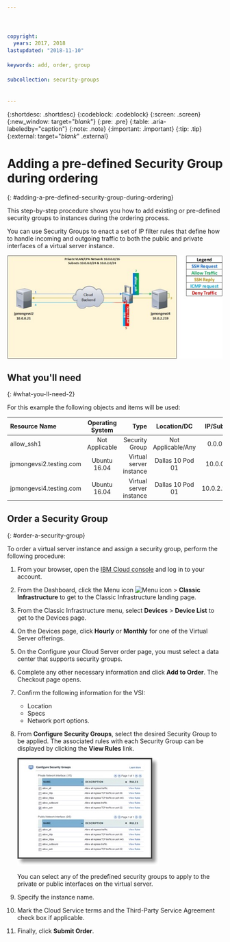 ```yaml
---



copyright:
  years: 2017, 2018
lastupdated: "2018-11-10"

keywords: add, order, group

subcollection: security-groups


---
```


{:shortdesc: .shortdesc}
{:codeblock: .codeblock}
{:screen: .screen}
{:new_window: target="_blank_"}
{:pre: .pre}
{:table: .aria-labeledby="caption"}
{:note: .note}
{:important: .important}
{:tip: .tip}
{:external: target="_blank_" .external}

# Adding a pre-defined Security Group during ordering
{: #adding-a-pre-defined-security-group-during-ordering}

This step-by-step procedure shows you how to add existing or pre-defined security groups to instances during the ordering process.

You can use Security Groups to enact a set of IP filter rules that define how to handle incoming and outgoing traffic to both the public and private interfaces of a virtual server instance.

![Custom Security Group](./images/goal2.jpg)

## What you'll need
{: #what-you-ll-need-2}

For this example the following objects and items will be used:

| Resource Name  | Operating System | Type | Location/DC | IP/Subnet |
|:------------- |:---------------:| -------------:| :---------------:| ---------------:|
| allow_ssh1 | Not Applicable  | Security Group | Not Applicable/Any | 0.0.0.0/0 |
|jpmongevsi2.testing.com | Ubuntu 16.04 | Virtual server instance | Dallas 10 Pod 01 | 10.0.0.21 |
|jpmongevsi4.testing.com | Ubuntu 16.04 | Virtual server instance |	Dallas 10 Pod 01	| 10.0.2.219 |

## Order a Security Group
{: #order-a-security-group}

To order a virtual server instance and assign a security group, perform the following procedure:

1. From your browser, open the [IBM Cloud console](https://cloud.ibm.com/) and log in to your account.
2. From the Dashboard, click the Menu icon ![Menu icon](../../icons/icon_hamburger.svg) > **Classic Infrastructure** to get to the Classic Infrastructure landing page.
3. From the Classic Infrastructure menu, select **Devices** > **Device List** to get to the Devices page.
4. On the Devices page, click **Hourly** or **Monthly** for one of the Virtual Server offerings.
5. On the Configure your Cloud Server order page, you must select a data center that supports security groups.
6. Complete any other necessary information and click **Add to Order**. The Checkout page opens.
7. Confirm the following information for the VSI:

	* Location
	* Specs
	* Network port options.

8. From **Configure Security Groups**, select the desired Security Group to be applied. The associated rules with each Security Group can be displayed by clicking the **View Rules** link.

	![Custom Security Group](/images/sgs.jpg)

	You can select any of the predefined security groups to apply to the private or public interfaces on the virtual server.

9. Specify the instance name.
10. Mark the Cloud Service terms and the Third-Party Service Agreement check box if applicable.
11. Finally, click **Submit Order**.
